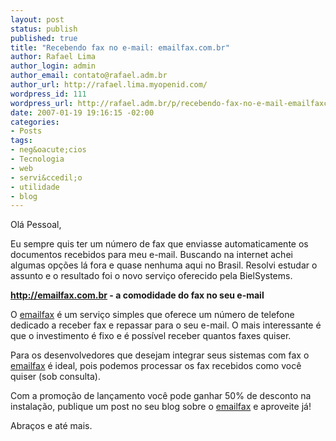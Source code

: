 ```yaml
--- 
layout: post
status: publish
published: true
title: "Recebendo fax no e-mail: emailfax.com.br"
author: Rafael Lima
author_login: admin
author_email: contato@rafael.adm.br
author_url: http://rafael.lima.myopenid.com/
wordpress_id: 111
wordpress_url: http://rafael.adm.br/p/recebendo-fax-no-e-mail-emailfaxcombr/
date: 2007-01-19 19:16:15 -02:00
categories: 
- Posts
tags: 
- neg&oacute;cios
- Tecnologia
- web
- servi&ccedil;o
- utilidade
- blog
---
```

Ol&aacute; Pessoal,

Eu sempre quis ter um n&uacute;mero de fax que enviasse automaticamente os documentos recebidos para meu e-mail. Buscando na internet achei algumas op&ccedil;&otilde;es l&aacute; fora e quase nenhuma aqui no Brasil. Resolvi estudar o assunto e o resultado foi o novo servi&ccedil;o oferecido pela BielSystems.

<strong><a href="http://emailfax.com.br">http://emailfax.com.br</a> - a comodidade do fax no seu e-mail</strong>

O <a href="http://emailfax.com.br">emailfax</a> &eacute; um servi&ccedil;o simples que oferece um n&uacute;mero de telefone dedicado a receber fax e repassar para o seu e-mail. O mais interessante &eacute; que o investimento &eacute; fixo e &eacute; poss&iacute;vel receber quantos faxes quiser.

Para os desenvolvedores que desejam integrar seus sistemas com fax o <a href="http://emailfax.com.br">emailfax</a> &eacute; ideal, pois podemos processar os fax recebidos como voc&ecirc; quiser (sob consulta).

Com a promo&ccedil;&atilde;o de lan&ccedil;amento voc&ecirc; pode ganhar 50% de desconto na instala&ccedil;&atilde;o, publique um post no seu blog sobre o <a href="http://emailfax.com.br">emailfax</a> e aproveite j&aacute;!

Abra&ccedil;os e at&eacute; mais.
